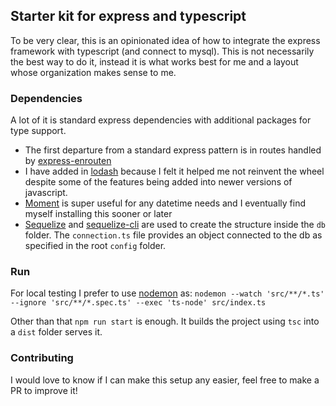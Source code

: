 ## Starter kit for express and typescript

To be very clear, this is an opinionated idea of how to integrate the express framework with typescript (and connect to mysql). This is not necessarily the best way to do it, instead it is what works best for me and a layout whose organization makes sense to me.

### Dependencies

A lot of it is standard express dependencies with additional packages for type support. 

* The first departure from a standard express pattern is in routes handled by [express-enrouten](https://github.com/krakenjs/express-enrouten) 
* I have added in [lodash](https://lodash.com/) because I felt it helped me not reinvent the wheel despite some of the features being added into newer versions of javascript. 
* [Moment](http://momentjs.com) is super useful for any datetime needs and I eventually find myself installing this sooner or later
* [Sequelize](https://github.com/sequelize/sequelize) and [sequelize-cli](https://github.com/sequelize/cli) are used to create the structure inside the `db` folder. The `connection.ts` file provides an object connected to the db as specified in the root `config` folder.

### Run

For local testing I prefer to use [nodemon](https://www.npmjs.com/package/nodemon) as: `nodemon --watch 'src/**/*.ts' --ignore 'src/**/*.spec.ts' --exec 'ts-node' src/index.ts`

Other than that `npm run start` is enough. It builds the project using `tsc` into a `dist` folder serves it.

### Contributing

I would love to know if I can make this setup any easier, feel free to make a PR to improve it!


